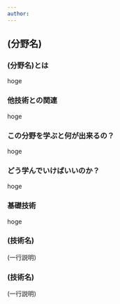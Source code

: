 ```yaml
---
author: 
---
```

## (分野名)

### (分野名)とは

hoge

### 他技術との関連

hoge

### この分野を学ぶと何が出来るの？

hoge

### どう学んでいけばいいのか？

hoge

### 基礎技術

hoge

### (技術名)

(一行説明)

### (技術名)

(一行説明)
